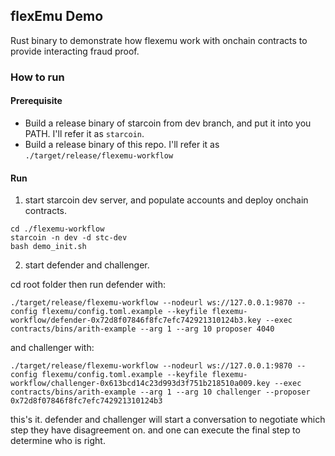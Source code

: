 ## flexEmu Demo

Rust binary to demonstrate how flexemu work with onchain contracts to provide interacting fraud proof.

### How to run

#### Prerequisite

- Build a release binary of starcoin from dev branch, and put it into you PATH. I'll refer it as `starcoin`.
- Build a release binary of this repo. I'll refer it as `./target/release/flexemu-workflow`

#### Run

1. start starcoin dev server, and populate accounts and deploy onchain contracts.

```shell
cd ./flexemu-workflow
starcoin -n dev -d stc-dev
bash demo_init.sh
```

2. start defender and challenger.

cd root folder then run defender with:

```shell
./target/release/flexemu-workflow --nodeurl ws://127.0.0.1:9870 --config flexemu/config.toml.example --keyfile flexemu-workflow/defender-0x72d8f07846f8fc7efc742921310124b3.key --exec contracts/bins/arith-example --arg 1 --arg 10 proposer 4040
```

and challenger with:

```shell
./target/release/flexemu-workflow --nodeurl ws://127.0.0.1:9870 --config flexemu/config.toml.example --keyfile flexemu-workflow/challenger-0x613bcd14c23d993d3f751b218510a009.key --exec contracts/bins/arith-example --arg 1 --arg 10 challenger --proposer 0x72d8f07846f8fc7efc742921310124b3
```

this's it. defender and challenger will start a conversation to negotiate which step they have disagreement on.
and one can execute the final step to determine who is right.

